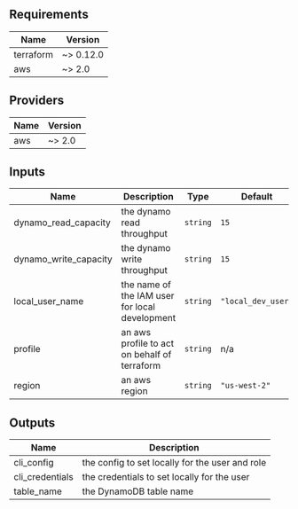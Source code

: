 ## Requirements

| Name | Version |
|------|---------|
| terraform | ~> 0.12.0 |
| aws | ~> 2.0 |

## Providers

| Name | Version |
|------|---------|
| aws | ~> 2.0 |

## Inputs

| Name | Description | Type | Default | Required |
|------|-------------|------|---------|:--------:|
| dynamo\_read\_capacity | the dynamo read throughput | `string` | `15` | no |
| dynamo\_write\_capacity | the dynamo write throughput | `string` | `15` | no |
| local\_user\_name | the name of the IAM user for local development | `string` | `"local_dev_user"` | no |
| profile | an aws profile to act on behalf of terraform | `string` | n/a | yes |
| region | an aws region | `string` | `"us-west-2"` | no |

## Outputs

| Name | Description |
|------|-------------|
| cli\_config | the config to set locally for the user and role |
| cli\_credentials | the credentials to set locally for the user |
| table\_name | the DynamoDB table name |
